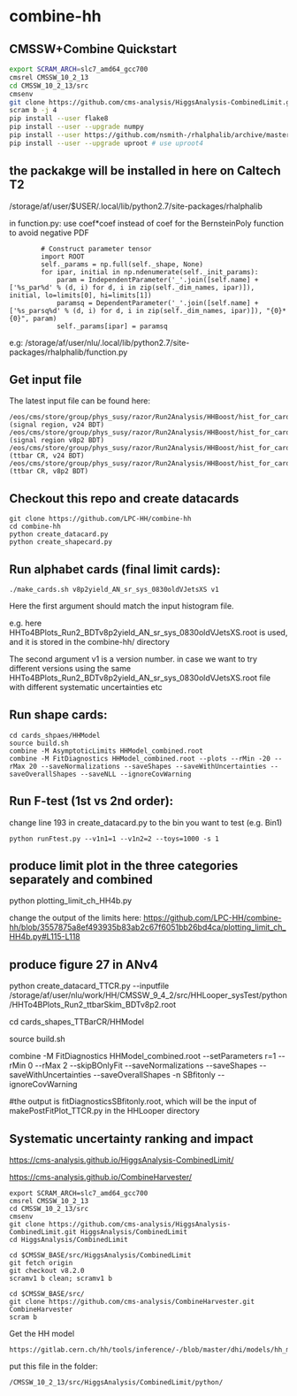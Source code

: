 # combine-hh

## CMSSW+Combine Quickstart
```bash
export SCRAM_ARCH=slc7_amd64_gcc700
cmsrel CMSSW_10_2_13
cd CMSSW_10_2_13/src
cmsenv
git clone https://github.com/cms-analysis/HiggsAnalysis-CombinedLimit.git HiggsAnalysis/CombinedLimit
scram b -j 4
pip install --user flake8
pip install --user --upgrade numpy
pip install --user https://github.com/nsmith-/rhalphalib/archive/master.zip
pip install --user --upgrade uproot # use uproot4
```

## the packakge will be installed in here on Caltech T2
/storage/af/user/$USER/.local/lib/python2.7/site-packages/rhalphalib

in function.py: use coef*coef instead of coef for the BernsteinPoly function to avoid negative PDF

```     
        # Construct parameter tensor
        import ROOT
        self._params = np.full(self._shape, None)
        for ipar, initial in np.ndenumerate(self._init_params):
            param = IndependentParameter('_'.join([self.name] + ['%s_par%d' % (d, i) for d, i in zip(self._dim_names, ipar)]), initial, lo=limits[0], hi=limits[1])
            paramsq = DependentParameter('_'.join([self.name] + ['%s_parsq%d' % (d, i) for d, i in zip(self._dim_names, ipar)]), "{0}*{0}", param)
            self._params[ipar] = paramsq

```
e.g: /storage/af/user/nlu/.local/lib/python2.7/site-packages/rhalphalib/function.py


## Get input file

The latest input file can be found here: 

```
/eos/cms/store/group/phys_susy/razor/Run2Analysis/HHBoost/hist_for_card/HHTo4BPlots_Run2_BDTv24.root (signal region, v24 BDT)
/eos/cms/store/group/phys_susy/razor/Run2Analysis/HHBoost/hist_for_card/HHTo4BPlots_Run2_BDTv8p2.root (signal region v8p2 BDT)
/eos/cms/store/group/phys_susy/razor/Run2Analysis/HHBoost/hist_for_card/HHTo4BPlots_Run2_ttbarSkim_BDTv24.root  (ttbar CR, v24 BDT)
/eos/cms/store/group/phys_susy/razor/Run2Analysis/HHBoost/hist_for_card/HHTo4BPlots_Run2_ttbarSkim_BDTv8p2.root (ttbar CR, v8p2 BDT)
```

## Checkout this repo and create datacards
```
git clone https://github.com/LPC-HH/combine-hh
cd combine-hh
python create_datacard.py
python create_shapecard.py
```

## Run alphabet cards (final limit cards):
```
./make_cards.sh v8p2yield_AN_sr_sys_0830oldVJetsXS v1
```
Here the first argument should match the input histogram file. 

e.g. here HHTo4BPlots_Run2_BDTv8p2yield_AN_sr_sys_0830oldVJetsXS.root is used, and it is stored in the combine-hh/ directory

The second argument v1 is a version number. in case we want to try different versions using the same HHTo4BPlots_Run2_BDTv8p2yield_AN_sr_sys_0830oldVJetsXS.root file with different systematic uncertainties etc

## Run shape cards:
```
cd cards_shpaes/HHModel
source build.sh
combine -M AsymptoticLimits HHModel_combined.root
combine -M FitDiagnostics HHModel_combined.root --plots --rMin -20 --rMax 20 --saveNormalizations --saveShapes --saveWithUncertainties --saveOverallShapes --saveNLL --ignoreCovWarning
```

## Run F-test (1st vs 2nd order):
change line 193 in create_datacard.py to the bin you want to test (e.g. Bin1)
```
python runFtest.py --v1n1=1 --v1n2=2 --toys=1000 -s 1
```

## produce limit plot in the three categories separately and combined

python plotting_limit_ch_HH4b.py

change the output of the limits here:
https://github.com/LPC-HH/combine-hh/blob/3557875a8ef493935b83ab2c67f6051bb26bd4ca/plotting_limit_ch_HH4b.py#L115-L118

## produce figure 27 in ANv4

python create_datacard_TTCR.py --inputfile /storage/af/user/nlu/work/HH/CMSSW_9_4_2/src/HHLooper_sysTest/python/HHTo4BPlots_Run2_ttbarSkim_BDTv8p2.root

cd cards_shapes_TTBarCR/HHModel

source build.sh 

combine -M FitDiagnostics HHModel_combined.root --setParameters r=1 --rMin 0 --rMax 2 --skipBOnlyFit --saveNormalizations --saveShapes --saveWithUncertainties --saveOverallShapes -n SBfitonly --ignoreCovWarning

#the output is fitDiagnosticsSBfitonly.root, which will be the input of makePostFitPlot_TTCR.py in the HHLooper directory


## Systematic uncertainty ranking and impact

https://cms-analysis.github.io/HiggsAnalysis-CombinedLimit/

https://cms-analysis.github.io/CombineHarvester/

```
export SCRAM_ARCH=slc7_amd64_gcc700
cmsrel CMSSW_10_2_13
cd CMSSW_10_2_13/src
cmsenv
git clone https://github.com/cms-analysis/HiggsAnalysis-CombinedLimit.git HiggsAnalysis/CombinedLimit
cd HiggsAnalysis/CombinedLimit

cd $CMSSW_BASE/src/HiggsAnalysis/CombinedLimit
git fetch origin
git checkout v8.2.0
scramv1 b clean; scramv1 b

cd $CMSSW_BASE/src/
git clone https://github.com/cms-analysis/CombineHarvester.git CombineHarvester
scram b
```

Get the HH model

```
https://gitlab.cern.ch/hh/tools/inference/-/blob/master/dhi/models/hh_model.py
```
put this file in the folder: 

```
/CMSSW_10_2_13/src/HiggsAnalysis/CombinedLimit/python/
```